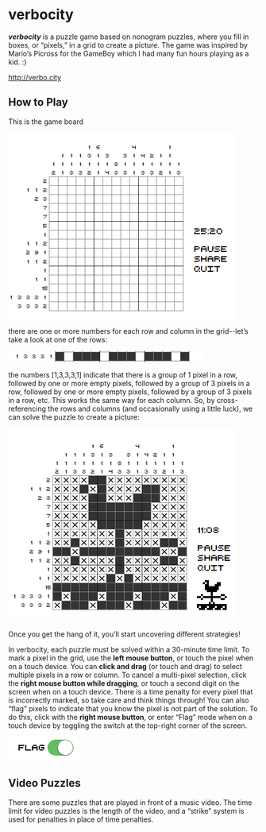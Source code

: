 # verbocity
***verbocity*** is a puzzle game based on nonogram puzzles, where you fill in boxes, or “pixels,” in a grid to create a picture.  The game was inspired by Mario’s Picross for the GameBoy which I had many fun hours playing as a kid. :)

http://verbo.city

## How to Play

This is the game board

![screenshot](readme_1.png "")

there are one or more numbers for each row and column in the grid--let’s take a look at one of the rows:

![screenshot](readme_2.png "")

the numbers [1,3,3,3,1] indicate that there is a group of 1 pixel in a row, followed by one or more empty pixels, followed by a group of 3 pixels in a row, followed by one or more empty pixels, followed by a group of 3 pixels in a row, etc.  This works the same way for each column.  So, by cross-referencing the rows and columns (and occasionally using a little luck), we can solve the puzzle to create a picture:

![screenshot](readme_3.png "")

Once you get the hang of it, you’ll start uncovering different strategies!

In verbocity, each puzzle must be solved within a 30-minute time limit.  To mark a pixel in the grid, use the **left mouse button**, or touch the pixel when on a touch device.  You can **click and drag** (or touch and drag) to select multiple pixels in a row or column.  To cancel a multi-pixel selection, click the **right mouse button while dragging**, or touch a second digit on the screen when on a touch device.  There is a time penalty for every pixel that is incorrectly marked, so take care and think things through!
You can also “flag” pixels to indicate that you know the pixel is not part of the solution.  To do this, click with the **right mouse button**, or enter “Flag” mode when on a touch device by toggling the switch at the top-right corner of the screen.

![screenshot](readme_4.png "")

## Video Puzzles
There are some puzzles that are played in front of a music video.  The time limit for video puzzles is the length of the video, and a “strike” system is used for penalties in place of time penalties.
